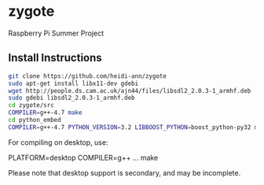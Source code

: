zygote
======

Raspberry Pi Summer Project

## Install Instructions 

```bash
git clone https://github.com/heidi-ann/zygote
sudo apt-get install libx11-dev gdebi
wget http://people.ds.cam.ac.uk/ajn44/files/libsdl2_2.0.3-1_armhf.deb
sudo gdebi libsdl2_2.0.3-1_armhf.deb 
cd zygote/src
COMPILER=g++-4.7 make
cd python_embed
COMPILER=g++-4.7 PYTHON_VERSION=3.2 LIBBOOST_PYTHON=boost_python-py32 make
```

For compiling on desktop, use:

  PLATFORM=desktop COMPILER=g++ ... make

Please note that desktop support is secondary, and may be incomplete.
